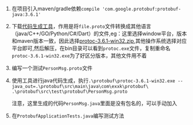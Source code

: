 1. 在项目引入maven/gradle依赖`compile 'com.google.protobuf:protobuf-java:3.6.1'`

2. 下载[代码生成工具](https://github.com/protocolbuffers/protobuf/releases)，作用是将`file.proto`文件转换成其他语言（java/C++/GO/Python/C#/Dart）的文件,eg：这里选择window平台，版本和maven版本一致，因此选择[protoc-3.6.1-win32.zip](https://github.com/protocolbuffers/protobuf/releases/download/v3.6.1/protoc-3.6.1-win32.zip),其他操作系统选择对应平台即可,然后解压，在bin目录可以看到`protoc.exe`文件，复制重命名`protoc-3.6.1-win32.exe`为了好区分版本，其他文件用不着

3. 编写一个测试`PersonMsg.proto`文件

4. 使用工具进行java代码生成，执行`.\protobuf\protoc-3.6.1-win32.exe --java_out=.\protobuf\src\main\java\com\exxk\protobuf\  .\protobuf\src\test\protobuf\PersonMsg.proto`

   注意，这里生成的代码`PersonMsg.java`里面是没有包名的，可以手动加入

5. 在`ProtobufApplicationTests.java`编写测试方法

   